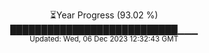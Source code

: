 <p align="center">
⏳Year Progress (93.02 %) <br>
███████████████████████████▁▁▁ <br>
<sub>Updated: Wed, 06 Dec 2023 12:32:43 GMT</sub>
</p>


